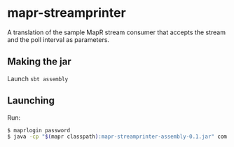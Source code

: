 # mapr-streamprinter

A translation of the sample MapR stream consumer that accepts the stream and the poll interval as parameters.

## Making the jar

Launch `sbt assembly`

## Launching

Run:
```sh
$ maprlogin password
$ java -cp "$(mapr classpath):mapr-streamprinter-assembly-0.1.jar" com.github.simonedeponti.maprstreamprinter.MaprStreamPrinter /path/to/stream:topic 1
```